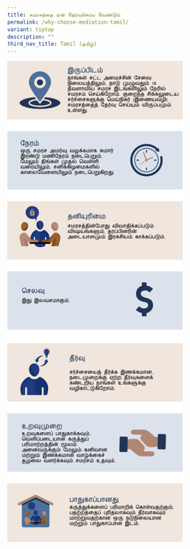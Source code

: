 ```yaml
---
title: சமரசத்தை ஏன் தேர்வுசெய்ய வேண்டும்
permalink: /why-choose-mediation-tamil/
variant: tiptap
description: ""
third_nav_title: Tamil (தமிழ்)
---
```

<p></p>
<p></p>
<div class="isomer-image-wrapper">
<img style="width: 80%;" height="auto" width="100%" alt="" src="/images/Web Revamp pics/WEB GRAPHICS TAMIL/Why_Choose_Mediation_Tamil_V1.png">
</div>
<p></p>